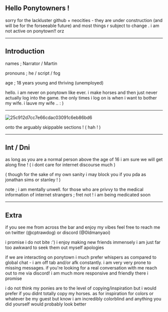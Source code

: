 ## Hello Ponytowners !
sorry for the lackluster github + neocities - they are under construction (and will be for the forseeable future) and most things r subject to change . i am not active on ponytown!! orz
***
## Introduction

names ; Narrator / Martin

pronouns ; he / script / fog 

age ; 18 years young and thriving (unemployed)

hello. i am never on ponytown like ever. i make horses and then just never actually log into the game. the only times i log on is when i want to bother my wife. i lauve my wife .. : )
***
![25c912d7cc7e66cdac03091c6eb86bd6](https://github.com/user-attachments/assets/75534e59-dda5-451b-b8d4-c5ee3e059ea2)

onto the arguably skippable sections ! ( hah ! )
***
## Int / Dni
as long as you are a normal person above the age of 16 i am sure we will get along fine ! ( i dont care for internet discourse much )

( though for the sake of my own sanity i may block you if you pda as jonathan sims or stanley ! )

note ; i am mentally unwell. for those who are privvy to the medical information of internet strangers ; fret not ! i am being medicated soon
***
## Extra
if you see me from across the bar and enjoy my vibes feel free to reach me on twitter (@cptrawdog) or discord (@0ldmanyaoi) 

i promise i do not bite :') i enjoy making new friends immensely i am just far too awkward to seek them out myself apologies 

if we are interacting on ponytown i much prefer whispers as compared to global chat - i am off tab and/or afk constantly. i am very very prone to missing messages. if you're looking for a real conversation with me reach out to me via discord! i am much more responsive and friendly there i promise

i do not think my ponies are to the level of copying/inspiration but i would prefer if you didnt totally copy my horses. as for inspiration for colors or whatever be my guest but know i am incredibly colorblind and anything you did yourself would probably look better
